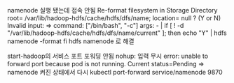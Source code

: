 namenode 실행 됐는데 접속 안됨
Re-format filesystem in Storage Directory root= /var/lib/hadoop-hdfs/cache/hdfs/dfs/name; location= null ? (Y or N) Invalid input:
=> command: ["/bin/bash", "-c"]
args: - |
if [ ! -d "/var/lib/hadoop-hdfs/cache/hdfs/dfs/name/current" ]; then
echo "Y" | hdfs namenode -format
fi
hdfs namenode 로 해결

start-hadoop의 서비스 포트 포워딩 안됨
nohup: 입력 무시
error: unable to forward port because pod is not running. Current status=Pending
=> namenode 켜진 상태에서 다시 kubectl port-forward service/namenode 9870

